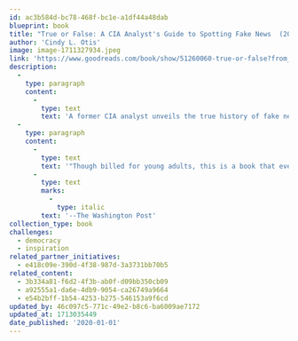 ```yaml
---
id: ac3b584d-bc78-468f-bc1e-a1df44a48dab
blueprint: book
title: "True or False: A CIA Analyst's Guide to Spotting Fake News  (2020)"
author: 'Cindy L. Otis'
image: image-1711327934.jpeg
link: 'https://www.goodreads.com/book/show/51260060-true-or-false?from_search=true&from_srp=true&qid=Uyeh2kYUlv&rank=1'
description:
  -
    type: paragraph
    content:
      -
        type: text
        text: 'A former CIA analyst unveils the true history of fake news and gives readers tips on how to avoid falling victim to it in this highly designed informative YA nonfiction title.'
  -
    type: paragraph
    content:
      -
        type: text
        text: '"Though billed for young adults, this is a book that every adult should read." '
      -
        type: text
        marks:
          -
            type: italic
        text: '--The Washington Post'
collection_type: book
challenges:
  - democracy
  - inspiration
related_partner_initiatives:
  - e418c09e-390d-4f38-987d-3a3731bb70b5
related_content:
  - 3b334a81-f6d2-4f3b-ab0f-d09bb350cb09
  - a92555a1-da6e-4db9-9054-ca26749a9664
  - e54b2bff-1b54-4253-b275-546153a9f6cd
updated_by: 46c097c5-771c-49e2-b8c6-ba6009ae7172
updated_at: 1713035449
date_published: '2020-01-01'
---
```

